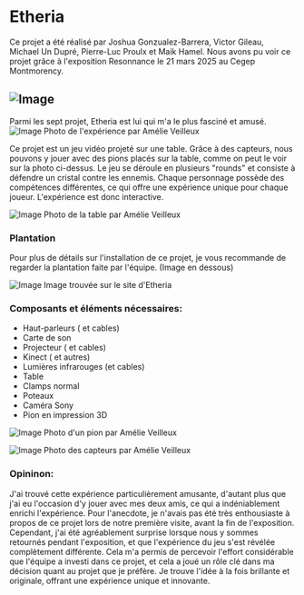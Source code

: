 # Etheria #
Ce projet a été réalisé par Joshua Gonzualez-Barrera, Victor Gileau, Michael Un Dupré, Pierre-Luc Proulx et Maik Hamel. Nous avons pu voir ce projet grâce à l'exposition Resonnance le 21 mars 2025 au Cegep Montmorency.

![Image](media/resonnance.png)
----------
Parmi les sept projet, Etheria est lui qui m'a le plus fasciné et amusé.
![Image](media/etheria_joueur.jpg)
Photo  de l'expérience par Amélie Veilleux

Ce projet est un jeu vidéo projeté sur une table. Grâce à des capteurs, nous pouvons y jouer avec des pions placés sur la table, comme on peut le voir sur la photo ci-dessus. Le jeu se déroule en plusieurs "rounds" et consiste à défendre un cristal contre les ennemis. Chaque personnage possède des compétences différentes, ce qui offre une expérience unique pour chaque joueur. L'expérience est donc interactive.

![Image](media/etheria_table-02.jpg)
Photo de la table par Amélie Veilleux
### Plantation ###
Pour plus de détails sur l'installation de ce projet, je vous recommande de regarder la plantation faite par l'équipe. (Image en dessous)

![Image](media/etheria_plantation.jpg)
Image trouvée sur le site d'Etheria

### Composants et éléments nécessaires: ###
- Haut-parleurs ( et cables)
- Carte de son
- Projecteur ( et cables)
- Kinect ( et autres)
- Lumières infrarouges (et cables)
- Table
- Clamps normal
- Poteaux
- Caméra Sony
- Pion en impression 3D

![Image](media/etheria_pion.jpg)
Photo d'un pion par Amélie Veilleux

![Image](media/etheria_capteur.jpg)
Photo des capteurs par Amélie Veilleux

### Opininon: ###
J'ai trouvé cette expérience particulièrement amusante, d'autant plus que j'ai eu l'occasion d'y jouer avec mes deux amis, ce qui a indéniablement enrichi l'expérience. Pour l'anecdote, je n'avais pas été très enthousiaste à propos de ce projet lors de notre première visite, avant la fin de l'exposition. Cependant, j'ai été agréablement surprise lorsque nous y sommes retournés pendant l'exposition, et que l'expérience du jeu s'est révélée complètement différente. Cela m'a permis de percevoir l'effort considérable que l'équipe a investi dans ce projet, et cela a joué un rôle clé dans ma décision quant au projet que je préfère. Je trouve l'idée à la fois brillante et originale, offrant une expérience unique et innovante.


